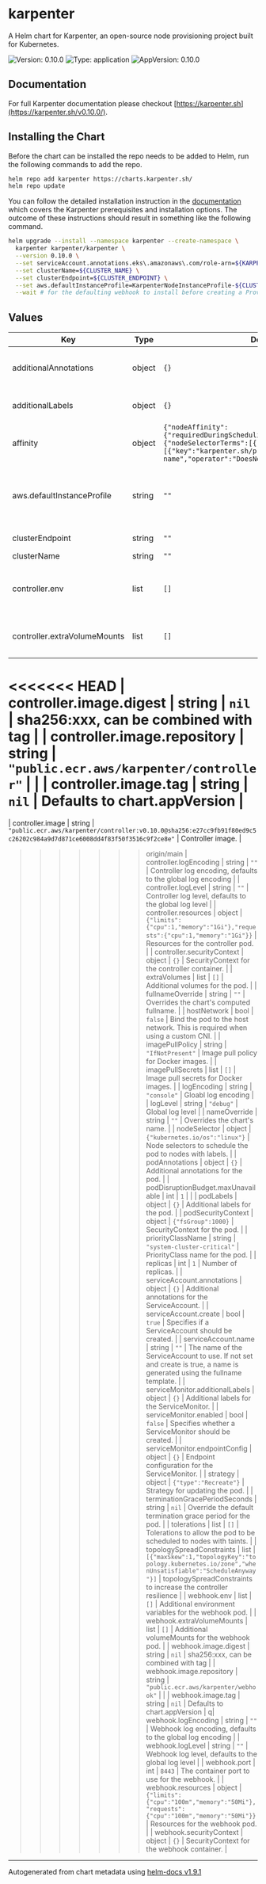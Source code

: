 # karpenter

A Helm chart for Karpenter, an open-source node provisioning project built for Kubernetes.

![Version: 0.10.0](https://img.shields.io/badge/Version-0.10.0-informational?style=flat-square) ![Type: application](https://img.shields.io/badge/Type-application-informational?style=flat-square) ![AppVersion: 0.10.0](https://img.shields.io/badge/AppVersion-0.10.0-informational?style=flat-square)

## Documentation

For full Karpenter documentation please checkout [https://karpenter.sh](https://karpenter.sh/v0.10.0/).

## Installing the Chart

Before the chart can be installed the repo needs to be added to Helm, run the following commands to add the repo.

```bash
helm repo add karpenter https://charts.karpenter.sh/
helm repo update
```

You can follow the detailed installation instruction in the [documentation](https://karpenter.sh/v0.10.0/getting-started/getting-started-with-eksctl/#install) which covers the Karpenter prerequisites and installation options. The outcome of these instructions should result in something like the following command.

```bash
helm upgrade --install --namespace karpenter --create-namespace \
  karpenter karpenter/karpenter \
  --version 0.10.0 \
  --set serviceAccount.annotations.eks\.amazonaws\.com/role-arn=${KARPENTER_IAM_ROLE_ARN} \
  --set clusterName=${CLUSTER_NAME} \
  --set clusterEndpoint=${CLUSTER_ENDPOINT} \
  --set aws.defaultInstanceProfile=KarpenterNodeInstanceProfile-${CLUSTER_NAME} \
  --wait # for the defaulting webhook to install before creating a Provisioner
```

## Values

| Key | Type | Default | Description |
|-----|------|---------|-------------|
| additionalAnnotations | object | `{}` | Additional annotations to add into metadata. |
| additionalLabels | object | `{}` | Additional labels to add into metadata. |
| affinity | object | `{"nodeAffinity":{"requiredDuringSchedulingIgnoredDuringExecution":{"nodeSelectorTerms":[{"matchExpressions":[{"key":"karpenter.sh/provisioner-name","operator":"DoesNotExist"}]}]}}}` | Affinity rules for scheduling the pod. |
| aws.defaultInstanceProfile | string | `""` | The default instance profile to use when launching nodes on AWS |
| clusterEndpoint | string | `""` | Cluster endpoint. |
| clusterName | string | `""` | Cluster name. |
| controller.env | list | `[]` | Additional environment variables for the controller pod. |
| controller.extraVolumeMounts | list | `[]` | Additional volumeMounts for the controller pod. |
<<<<<<< HEAD
| controller.image.digest | string | `nil` | sha256:xxx, can be combined with tag |
| controller.image.repository | string | `"public.ecr.aws/karpenter/controller"` |  |
| controller.image.tag | string | `nil` | Defaults to chart.appVersion |
=======
| controller.image | string | `"public.ecr.aws/karpenter/controller:v0.10.0@sha256:e27cc9fb91f80ed9c5c26202c984a9d7d871ce6008dd4f83f50f3516c9f2ce8e"` | Controller image. |
>>>>>>> origin/main
| controller.logEncoding | string | `""` | Controller log encoding, defaults to the global log encoding |
| controller.logLevel | string | `""` | Controller log level, defaults to the global log level |
| controller.resources | object | `{"limits":{"cpu":1,"memory":"1Gi"},"requests":{"cpu":1,"memory":"1Gi"}}` | Resources for the controller pod. |
| controller.securityContext | object | `{}` | SecurityContext for the controller container. |
| extraVolumes | list | `[]` | Additional volumes for the pod. |
| fullnameOverride | string | `""` | Overrides the chart's computed fullname. |
| hostNetwork | bool | `false` | Bind the pod to the host network. This is required when using a custom CNI. |
| imagePullPolicy | string | `"IfNotPresent"` | Image pull policy for Docker images. |
| imagePullSecrets | list | `[]` | Image pull secrets for Docker images. |
| logEncoding | string | `"console"` | Gloabl log encoding |
| logLevel | string | `"debug"` | Global log level |
| nameOverride | string | `""` | Overrides the chart's name. |
| nodeSelector | object | `{"kubernetes.io/os":"linux"}` | Node selectors to schedule the pod to nodes with labels. |
| podAnnotations | object | `{}` | Additional annotations for the pod. |
| podDisruptionBudget.maxUnavailable | int | `1` |  |
| podLabels | object | `{}` | Additional labels for the pod. |
| podSecurityContext | object | `{"fsGroup":1000}` | SecurityContext for the pod. |
| priorityClassName | string | `"system-cluster-critical"` | PriorityClass name for the pod. |
| replicas | int | `1` | Number of replicas. |
| serviceAccount.annotations | object | `{}` | Additional annotations for the ServiceAccount. |
| serviceAccount.create | bool | `true` | Specifies if a ServiceAccount should be created. |
| serviceAccount.name | string | `""` | The name of the ServiceAccount to use. If not set and create is true, a name is generated using the fullname template. |
| serviceMonitor.additionalLabels | object | `{}` | Additional labels for the ServiceMonitor. |
| serviceMonitor.enabled | bool | `false` | Specifies whether a ServiceMonitor should be created. |
| serviceMonitor.endpointConfig | object | `{}` | Endpoint configuration for the ServiceMonitor. |
| strategy | object | `{"type":"Recreate"}` | Strategy for updating the pod. |
| terminationGracePeriodSeconds | string | `nil` | Override the default termination grace period for the pod. |
| tolerations | list | `[]` | Tolerations to allow the pod to be scheduled to nodes with taints. |
| topologySpreadConstraints | list | `[{"maxSkew":1,"topologyKey":"topology.kubernetes.io/zone","whenUnsatisfiable":"ScheduleAnyway"}]` | topologySpreadConstraints to increase the controller resilience |
| webhook.env | list | `[]` | Additional environment variables for the webhook pod. |
| webhook.extraVolumeMounts | list | `[]` | Additional volumeMounts for the webhook pod. |
| webhook.image.digest | string | `nil` | sha256:xxx, can be combined with tag |
| webhook.image.repository | string | `"public.ecr.aws/karpenter/webhook"` |  |
| webhook.image.tag | string | `nil` | Defaults to chart.appVersion |
q| webhook.logEncoding | string | `""` | Webhook log encoding, defaults to the global log encoding |
| webhook.logLevel | string | `""` | Webhook log level, defaults to the global log level |
| webhook.port | int | `8443` | The container port to use for the webhook. |
| webhook.resources | object | `{"limits":{"cpu":"100m","memory":"50Mi"},"requests":{"cpu":"100m","memory":"50Mi"}}` | Resources for the webhook pod. |
| webhook.securityContext | object | `{}` | SecurityContext for the webhook container. |

----------------------------------------------
Autogenerated from chart metadata using [helm-docs v1.9.1](https://github.com/norwoodj/helm-docs/releases/v1.9.1)

